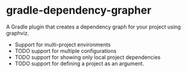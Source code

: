 # gradle-dependency-grapher
A Gradle plugin that creates a dependency graph for your project using graphviz.
- Support for multi-project environments
- TODO support for multiple configurations
- TODO support for showing only local project dependencies
- TODO support for defining a project as an argument.
